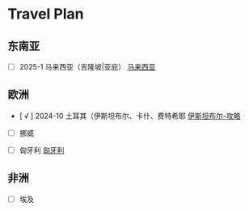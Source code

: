 # Travel Plan

## 东南亚
- [ ] 2025-1 马来西亚（吉隆坡|亚庇）
<a href="https://github.com/RaymonZhang1011/MD_Doc/blob/main/Writerside/topics/personal/travel-tips/tips/2025-01%E9%A9%AC%E6%9D%A5%E8%A5%BF%E4%BA%9A.md">马来西亚</a>

## 欧洲
- [ √ ] 2024-10 土耳其（伊斯坦布尔、卡什、费特希耶
<a href="https://github.com/RaymonZhang1011/MD_Doc/blob/main/Writerside/topics/personal/travel-tips/tips/2024-10%E5%9C%9F%E8%80%B3%E5%85%B6.md">伊斯坦布尔-攻略</a>

- [ ] 挪威

- [ ] 匈牙利
<a href="https://github.com/RaymonZhang1011/MD_Doc/blob/main/Writerside/topics/personal/travel-tips/tips/2025-xx%20%E5%8C%88%E7%89%99%E5%88%A9.md">匈牙利</a>

## 非洲
- [ ] 埃及
